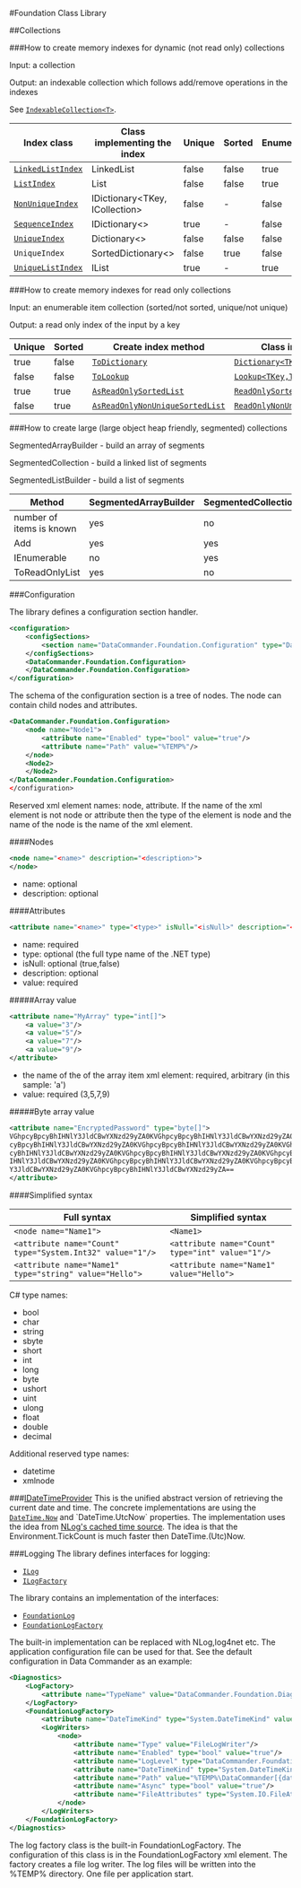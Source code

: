 #Foundation Class Library

##Collections

###How to create memory indexes for dynamic (not read only) collections

Input: a collection

Output: an indexable collection which follows add/remove operations in the indexes

See [```IndexableCollection<T>```](Collections/IndexableCollection/IndexableCollection-1.cs).

|Index class|Class implementing the index|Unique|Sorted|Enumerable|T this[int index]|
|-----------|----------------------------|------|------|----------|-----------------|
|[```LinkedListIndex```](Collections/IndexableCollection/LinkedListIndex.cs)|LinkedList<T>|false|false|true|false|
|[```ListIndex```](Collections/IndexableCollection/LinkedListIndex.cs)|List<T>|false|false|true|true|
|[```NonUniqueIndex```](Collections/IndexableCollection/NonUniqueIndex.cs)|IDictionary<TKey, ICollection<T>>|false|-|false|
|[```SequenceIndex```](Collections/IndexableCollection/SequenceIndex.cs)|IDictionary<>|true|-|false|
|[```UniqueIndex```](Collections/IndexableCollection/UniqueIndex.cs)|Dictionary<>|false|false|false|
|```UniqueIndex```|SortedDictionary<>|false|true|false|
|[```UniqueListIndex```](Collections/IndexableCollection/UniqueListIndex.cs)|IList<T>|true|-|true|

###How to create memory indexes for read only collections

Input: an enumerable item collection (sorted/not sorted, unique/not unique)

Output: a read only index of the input by a key

|Unique|Sorted|Create index method|Class implementing the index|
|------|------|-------------------|----------------------------|
|true|false|[`ToDictionary`](https://msdn.microsoft.com/en-us/library/system.linq.enumerable.todictionary(v=vs.110).aspx) |[`Dictionary<TKey,TValue>`](https://msdn.microsoft.com/en-us/library/xfhwa508(v=vs.110).aspx)
|false|false|[`ToLookup`](https://msdn.microsoft.com/en-us/library/system.linq.enumerable.tolookup(v=vs.110).aspx)|[`Lookup<TKey,TElement>`](https://msdn.microsoft.com/en-us/library/bb460184(v=vs.110).aspx)|
|true|true|[`AsReadOnlySortedList`](Linq/IEnumerableExtensions.cs)|[`ReadOnlySortedList<TKey,TValue>`](Collections/ReadOnlySortedList.cs)|
|false|true|[`AsReadOnlyNonUniqueSortedList`](Linq/IEnumerableExtensions.cs)|[`ReadOnlyNonUniqueSortedList<TKey,TValue>`](Collections/ReadOnlyNonUniqueSortedList.cs)

###How to create large (large object heap friendly, segmented) collections

SegmentedArrayBuilder - build an array of segments

SegmentedCollection - build a linked list of segments

SegmentedListBuilder - build a list of segments

|Method|SegmentedArrayBuilder|SegmentedCollection|SegmentedListBuilder|
|------|---------------------|-------------------|--------------------|
|number of items is known|yes|no|no|
|Add|yes|yes|yes|
|IEnumerable|no|yes|no|
|ToReadOnlyList|yes|no|yes|

###Configuration

The library defines a configuration section handler.
```xml
<configuration>
	<configSections>
		<section name="DataCommander.Foundation.Configuration" type="DataCommander.Foundation.Configuration.SectionHandler, DataCommander.Foundation"/>
	</configSections>
	<DataCommander.Foundation.Configuration>
	</DataCommander.Foundation.Configuration>
</configuration>
```

The schema of the configuration section is a tree of nodes. The node can contain child nodes and attributes.

```xml
<DataCommander.Foundation.Configuration>
	<node name="Node1">
		<attribute name="Enabled" type="bool" value="true"/>
		<attribute name="Path" value="%TEMP%"/>
	</node>
	<Node2>
	</Node2>
</DataCommander.Foundation.Configuration>
</configuration>
```

Reserved xml element names: node, attribute.
If the name of the xml element is not node or attribute then the type of the element is node and the name of the node is the name of the xml element.

####Nodes

```xml
<node name="<name>" description="<description>">
</node>
```

- name: optional
- description: optional

####Attributes

```xml
<attribute name="<name>" type="<type>" isNull="<isNull>" description="<description>" value="<value>"/>
```

- name: required
- type: optional (the full type name of the .NET type)
- isNull: optional (true,false)
- description: optional
- value: required

#####Array value

```xml
<attribute name="MyArray" type="int[]">
	<a value="3"/>
	<a value="5"/>
	<a value="7"/>
	<a value="9"/>
</attribute>
```

- the name of the of the array item xml element: required, arbitrary (in this sample: 'a')
- value: required (3,5,7,9)

#####Byte array value

```xml
<attribute name="EncryptedPassword" type="byte[]">
VGhpcyBpcyBhIHNlY3JldCBwYXNzd29yZA0KVGhpcyBpcyBhIHNlY3JldCBwYXNzd29yZA0KVGhp
cyBpcyBhIHNlY3JldCBwYXNzd29yZA0KVGhpcyBpcyBhIHNlY3JldCBwYXNzd29yZA0KVGhpcyBp
cyBhIHNlY3JldCBwYXNzd29yZA0KVGhpcyBpcyBhIHNlY3JldCBwYXNzd29yZA0KVGhpcyBpcyBh
IHNlY3JldCBwYXNzd29yZA0KVGhpcyBpcyBhIHNlY3JldCBwYXNzd29yZA0KVGhpcyBpcyBhIHNl
Y3JldCBwYXNzd29yZA0KVGhpcyBpcyBhIHNlY3JldCBwYXNzd29yZA==
</attribute>
```

####Simplified syntax

|Full syntax|Simplified syntax|
|-----------|-----------------|
|```<node name="Name1">```|```<Name1>```|
|```<attribute name="Count" type="System.Int32" value="1"/>```|```<attribute name="Count" type="int" value="1"/>``` |
|```<attribute name="Name1" type="string" value="Hello">```|```<attribute name="Name1" value="Hello">```|

C# type names:
  - bool
  - char
  - string
  - sbyte
  - short
  - int
  - long
  - byte
  - ushort
  - uint
  - ulong
  - float
  - double
  - decimal

Additional reserved type names:
   - datetime
   - xmlnode

###[IDateTimeProvider](IDateTimeProvider.cs)
This is the unified abstract version of retrieving the current date and time.
The concrete implementations are using the [`DateTime.Now`](https://msdn.microsoft.com/en-us/library/system.datetime.now(v=vs.110).aspx) and `DateTime.UtcNow` properties.
The implementation uses the idea from [NLog's cached time source](https://github.com/NLog/NLog/blob/master/src/NLog/Time/CachedTimeSource.cs). The idea is that the Environment.TickCount is much faster then DateTime.(Utc)Now.

###Logging
The library defines interfaces for logging:
  - [`ILog`](Diagnostics/Log/ILog.cs)
  - [`ILogFactory`](Diagnostics/Log/ILogFactory.cs)

The library contains an implementation of the interfaces:
  - [`FoundationLog`](Diagnostics/Log/FoundationLog.cs)
  - [`FoundationLogFactory`](Diagnostics/Log/FoundationLogFactory.cs)

The built-in implementation can be replaced with NLog,log4net etc. The application configuration file can be used for that.
See the default configuration in Data Commander as an example:
```xml
<Diagnostics>
	<LogFactory>
		<attribute name="TypeName" value="DataCommander.Foundation.Diagnostics.FoundationLogFactory"/>
	</LogFactory>
	<FoundationLogFactory>
		<attribute name="DateTimeKind" type="System.DateTimeKind" value="Local"/>
		<LogWriters>
			<node>
				<attribute name="Type" value="FileLogWriter"/>
				<attribute name="Enabled" type="bool" value="true"/>
				<attribute name="LogLevel" type="DataCommander.Foundation.Diagnostics.LogLevel" value="Debug"/>
				<attribute name="DateTimeKind" type="System.DateTimeKind" value="Local"/>
				<attribute name="Path" value="%TEMP%\DataCommander[{date}]({time}) {guid}.log"/>
				<attribute name="Async" type="bool" value="true"/>
				<attribute name="FileAttributes" type="System.IO.FileAttributes" value="ReadOnly,Hidden"/>
			</node>
		</LogWriters>
	</FoundationLogFactory>
</Diagnostics>
```
The log factory class is the built-in FoundationLogFactory. The configuration of this class is in the FoundationLogFactory xml element. The factory creates a file log writer. The log files will be written into the %TEMP% directory. One file per application start.

 
